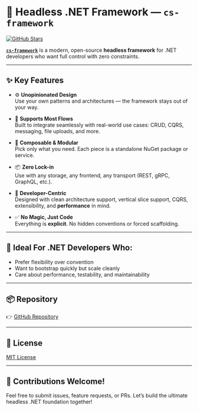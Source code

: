 # 🔧 Headless .NET Framework — `cs-framework`

[![GitHub Stars](https://img.shields.io/github/stars/xshaheen/cs-framework?style=social)](https://github.com/xshaheen/cs-framework)

**[`cs-framework`](https://github.com/xshaheen/cs-framework)** is a modern, open-source **headless framework** for .NET developers who want full control with zero constraints.

---

## ✨ Key Features

- ⚙️ **Unopinionated Design**  
  Use your own patterns and architectures — the framework stays out of your way.

- 🔄 **Supports Most Flows**  
  Built to integrate seamlessly with real-world use cases: CRUD, CQRS, messaging, file uploads, and more.

- 🧱 **Composable & Modular**  
  Pick only what you need. Each piece is a standalone NuGet package or service.

- 📦 **Zero Lock-in**  
  Use with any storage, any frontend, any transport (REST, gRPC, GraphQL, etc.).

- 🧠 **Developer-Centric**  
  Designed with clean architecture support, vertical slice support, CQRS, extensibility, and **performance** in mind.

- ✅ **No Magic, Just Code**  
  Everything is **explicit**. No hidden conventions or forced scaffolding.

---

## 🚀 Ideal For .NET Developers Who:

- Prefer flexibility over convention
- Want to bootstrap quickly but scale cleanly
- Care about performance, testability, and maintainability

---

## 📦 Repository

👉 [GitHub Repository](https://github.com/xshaheen/cs-framework)

---

## 📄 License

[MIT License](https://github.com/xshaheen/cs-framework/blob/main/LICENSE)

---

## 🙌 Contributions Welcome!

Feel free to submit issues, feature requests, or PRs. Let’s build the ultimate headless .NET foundation together!
